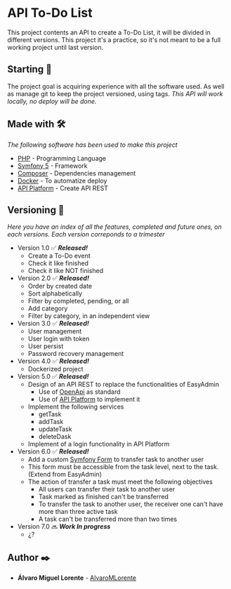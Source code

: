 # API To-Do List

This project contents an API to create a To-Do List, it will be divided in different versions. This project it's a practice, so it's not meant to be a full working project until last version.

## Starting 🚀

The project goal is acquiring experience with all the software used. As well as manage git to keep the project versioned, using tags.
_This API will work locally, no deploy will be done._

## Made with 🛠️

_The following software has been used to make this project_

* [PHP](https://www.php.net/manual/es/intro-whatis.php) - Programming Language
* [Symfony 5](https://symfony.es/) - Framework
* [Composer](https://getcomposer.org/) - Dependencies management
* [Docker](https://www.docker.com/) - To automatize deploy
* [API Platform](https://api-platform.com/) - Create API REST

## Versioning 📌

_Here you have an index of all the features, completed and future ones, on each versions. Each version correponds to a trimester_
* Version 1.0 ✅ ***Released!***
  * Create a To-Do event
  * Check it like finished
  * Check it like NOT finished
* Version 2.0  ✅ ***Released!***
  * Order by created date
  * Sort alphabetically
  * Filter by completed, pending, or all
  * Add category
  * Filter by category, in an independent view
* Version 3.0 ✅ ***Released!***
  * User management
  * User login with token
  * User persist
  * Password recovery management
* Version 4.0 ✅ ***Released!***
  * Dockerized project
* Version 5.0 ✅ ***Released!***
  * Design of an API REST to replace the functionalities of EasyAdmin
    * Use of [OpenApi](https://spec.openapis.org/oas/v3.1.0) as standard 
    * Use of [API Platform](https://symfony.com/doc/current/the-fast-track/es/26-api.html) to implement it
  * Implement the following services
    * getTask
    * addTask
    * updateTask
    * deleteDask
  * Implement of a login functionality in API Platform
* Version 6.0 ✅ ***Released!***
  * Add a custom [Symfony Form](https://symfony.com/doc/current/forms.html) to transfer task to another user
  * This form must be accessible from the task level, next to the task. (Extend from EasyAdmin)
  * The action of transfer a task must meet the following objectives
    * All users can transfer their task to another user
    * Task marked as finished can't be transferred
    * To transfer the task to another user, the receiver one can't have more than three active task
    * A task can't be transferred more than two times
* Version 7.0 🔜 ***Work In progress***
  * ¿?

## Author ✒️


* **Álvaro Miguel Lorente** - [AlvaroMLorente](https://github.com/AlvaroMLorente)
